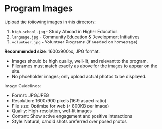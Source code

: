 # Program Images

Upload the following images in this directory:

1. `high-school.jpg` - Study Abroad in Higher Education
2. `language.jpg` - Community Education & Development Initiatives
3. `volunteer.jpg` - Volunteer Programs (if needed on homepage)

**Recommended size:** 1600x900px, JPG format.

- Images should be high quality, well-lit, and relevant to the program.
- Filenames must match exactly as above for the images to appear on the site.
- No placeholder images; only upload actual photos to be displayed.

Image Guidelines:
- Format: JPG/JPEG
- Resolution: 1600x900 pixels (16:9 aspect ratio)
- File size: Optimize for web (< 800KB per image)
- Quality: High-resolution, well-lit images
- Content: Show active engagement and positive interactions
- Style: Natural, candid shots preferred over posed photos 